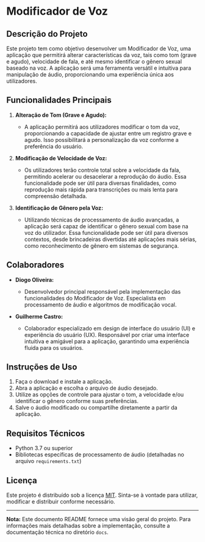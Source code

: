 # Modificador de Voz

## Descrição do Projeto

Este projeto tem como objetivo desenvolver um Modificador de Voz, uma aplicação que permitirá alterar características da voz, tais como tom (grave e agudo), velocidade de fala, e até mesmo identificar o gênero sexual baseado na voz. A aplicação será uma ferramenta versátil e intuitiva para manipulação de áudio, proporcionando uma experiência única aos utilizadores.

## Funcionalidades Principais

1. **Alteração de Tom (Grave e Agudo):**
   - A aplicação permitirá aos utilizadores modificar o tom da voz, proporcionando a capacidade de ajustar entre um registro grave e agudo. Isso possibilitará a personalização da voz conforme a preferência do usuário.

2. **Modificação de Velocidade de Voz:**
   - Os utilizadores terão controle total sobre a velocidade da fala, permitindo acelerar ou desacelerar a reprodução do áudio. Essa funcionalidade pode ser útil para diversas finalidades, como reprodução mais rápida para transcrições ou mais lenta para compreensão detalhada.

3. **Identificação de Gênero pela Voz:**
   - Utilizando técnicas de processamento de áudio avançadas, a aplicação será capaz de identificar o gênero sexual com base na voz do utilizador. Essa funcionalidade pode ser útil para diversos contextos, desde brincadeiras divertidas até aplicações mais sérias, como reconhecimento de gênero em sistemas de segurança.

## Colaboradores

- **Diogo Oliveira:**
  - Desenvolvedor principal responsável pela implementação das funcionalidades do Modificador de Voz. Especialista em processamento de áudio e algoritmos de modificação vocal.

- **Guilherme Castro:**
  - Colaborador especializado em design de interface do usuário (UI) e experiência do usuário (UX). Responsável por criar uma interface intuitiva e amigável para a aplicação, garantindo uma experiência fluida para os usuários.

## Instruções de Uso

1. Faça o download e instale a aplicação.
2. Abra a aplicação e escolha o arquivo de áudio desejado.
3. Utilize as opções de controle para ajustar o tom, a velocidade e/ou identificar o gênero conforme suas preferências.
4. Salve o áudio modificado ou compartilhe diretamente a partir da aplicação.

## Requisitos Técnicos

- Python 3.7 ou superior
- Bibliotecas específicas de processamento de áudio (detalhadas no arquivo `requirements.txt`)

## Licença

Este projeto é distribuído sob a licença [MIT](LICENSE). Sinta-se à vontade para utilizar, modificar e distribuir conforme necessário.

---

**Nota:** Este documento README fornece uma visão geral do projeto. Para informações mais detalhadas sobre a implementação, consulte a documentação técnica no diretório `docs`.
